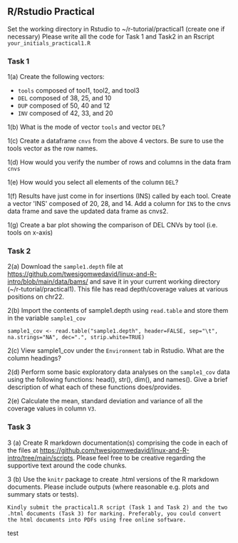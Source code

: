 ## R/Rstudio Practical 

Set the working directory in Rstudio to ~/r-tutorial/practical1 (create one if necessary)
Please write all the code for Task 1 and Task2  in an Rscript ``your_initials_practical1.R``

### Task 1

1(a) Create the following vectors: 
- `tools` composed of tool1, tool2, and tool3
- `DEL` composed of 38, 25, and 10
- `DUP` composed of 50, 40 and 12
- `INV` composed of 42, 33, and 20

1(b) What is the mode of vector `tools` and vector `DEL`?  

1(c) Create a dataframe `cnvs` from the above 4 vectors. Be sure to use the tools vector as the row names. 

1(d) How would you verify the number of rows and columns in the data fram `cnvs`

1(e) How would you select all elements of the column `DEL`? 

1(f) Results have just come in for insertions (INS) called by each tool. Create a vector 'INS' composed of 20, 28, and 14. Add a column for `INS` to the cnvs data frame and save the updated data frame as cnvs2. 

1(g) Create a bar plot showing the comparison of DEL CNVs by tool (i.e. tools on x-axis)


### Task 2

2(a) Download the `sample1.depth` file at https://github.com/twesigomwedavid/linux-and-R-intro/blob/main/data/bams/ and save it in your current working directory (~/r-tutorial/practical1). This file has read depth/coverage values at various positions on chr22. 

2(b) Import the contents of sample1.depth using `read.table` and store them in the variable `sample1_cov`

```
sample1_cov <- read.table("sample1.depth", header=FALSE, sep="\t", na.strings="NA", dec=".", strip.white=TRUE)

```

2(c) View sample1_cov under the `Environment` tab in Rstudio. What are the column headings?

2(d) Perform some basic exploratory data analyses on the `sample1_cov` data using the following functions: head(), str(), dim(), and names(). Give a brief description of what each of these functions does/provides.

2(e) Calculate the mean, standard deviation and variance of all the coverage values in column `V3`.


### Task 3 

3 (a) Create R markdown documentation(s) comprising the code in each of the files at https://github.com/twesigomwedavid/linux-and-R-intro/tree/main/scripts. Please feel free to be creative regarding the supportive text around the code chunks. 

3 (b) Use the `knitr` package to create .html versions of the R markdown documents. Please include outputs (where reasonable e.g. plots and summary stats or tests).  


```
Kindly submit the practical1.R script (Task 1 and Task 2) and the two .html documents (Task 3) for marking. Preferably, you could convert the html documents into PDFs using free online software. 
```


test
